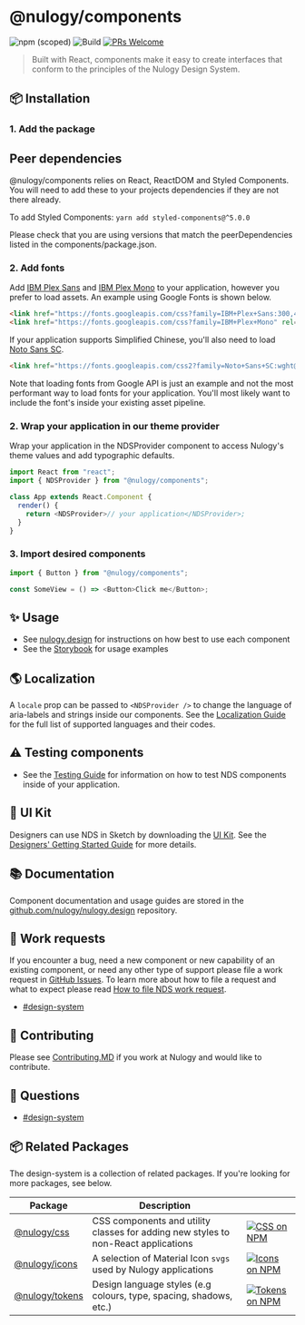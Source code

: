 # @nulogy/components
![npm (scoped)](https://img.shields.io/npm/v/@nulogy/components.svg?style=flat-square)
![Build](https://img.shields.io/github/workflow/status/nulogy/design-system/Release?style=flat-square)
[![PRs Welcome](https://img.shields.io/badge/PRs-welcome-brightgreen.svg?style=flat-square)](https://github.com/nulogy/design-system/blob/master/CONTRIBUTING.md)

> Built with React, components make it easy to create interfaces that conform to the principles of the Nulogy Design System.


## 📦 Installation

### 1. Add the package

## Peer dependencies

@nulogy/components relies on React, ReactDOM and Styled Components. You will need to add these to your projects dependencies if they are not there already.

To add Styled Components:
`yarn add styled-components@^5.0.0`

Please check that you are using versions that match the peerDependencies listed in the components/package.json.

### 2. Add fonts

Add [IBM Plex Sans](https://fonts.google.com/specimen/IBM+Plex+Sans:300,400,500,600) and [IBM Plex Mono](https://fonts.google.com/specimen/IBM+Plex+Sans) to your application, however you prefer to load assets. An example using Google Fonts is shown below.

```html
<link href="https://fonts.googleapis.com/css?family=IBM+Plex+Sans:300,400,500,600" rel="stylesheet" />
<link href="https://fonts.googleapis.com/css?family=IBM+Plex+Mono" rel="stylesheet" />
```

If your application supports Simplified Chinese, you'll also need to load [Noto Sans SC](https://fonts.google.com/specimen/Noto+Sans+SC).

```html
<link href="https://fonts.googleapis.com/css2?family=Noto+Sans+SC:wght@300;400;500&display=swap" rel="stylesheet" />
```

Note that loading fonts from Google API is just an example and not the most performant way to load fonts for your application. You'll most likely want to include the font's inside your existing asset pipeline.

### 2. Wrap your application in our theme provider

Wrap your application in the NDSProvider component to access Nulogy's theme values and add typographic defaults.

```js
import React from "react";
import { NDSProvider } from "@nulogy/components";

class App extends React.Component {
  render() {
    return <NDSProvider>// your application</NDSProvider>;
  }
}
```

### 3. Import desired components

```js
import { Button } from "@nulogy/components";

const SomeView = () => <Button>Click me</Button>;
```

## ✨ Usage

- See [nulogy.design](http://nulogy.design) for instructions on how best to use each component
- See the [Storybook](https://master--5f60c6c285eaad0022dce67f.chromatic.com) for usage examples

## 🌎 Localization

A `locale` prop can be passed to `<NDSProvider />` to change the language of aria-labels and strings inside our components. See the [Localization Guide](https://nulogy.design/guides/localization) for the full list of supported languages and their codes.

## ⚠️ Testing components

- See the [Testing Guide](https://nulogy.design/guides/testing) for information on how to test NDS components inside of your application.

## 🎨 UI Kit

Designers can use NDS in Sketch by downloading the [UI Kit](https://share.goabstract.com/73221fd2-6626-43c8-b95c-e4bec74741ab). See the [Designers' Getting Started Guide](https://nulogy.design/guides/designers/) for more details.

## 📚 Documentation

Component documentation and usage guides are stored in the [github.com/nulogy/nulogy.design](https://github.com/nulogy/nulogy.design) repository.

## 💬 Work requests

If you encounter a bug, need a new component or new capability of an existing component, or need any other type of support please file a work request in [GitHub Issues](https://github.com/nulogy/design-system/issues). To learn more about how to file a request and what to expect please read [How to file NDS work request](https://github.com/nulogy/design-system/wiki/How-to-file-NDS-work-request).
- [#design-system](slack://channel?team=T024N2KKA&id=CBAFQ4X7X)

## 🙌 Contributing

Please see [Contributing.MD](https://github.com/nulogy/design-system/blob/master/CONTRIBUTING.md) if you work at Nulogy and would like to contribute.

## 💬 Questions

- [#design-system](slack://channel?team=T024N2KKA&id=CBAFQ4X7X)


## 📦 Related Packages

The design-system is a collection of related packages. If you're looking for more packages, see below.

| Package                                                                                       | Description                                                                        |                                                                                                                                             |
| --------------------------------------------------------------------------------------------- | ---------------------------------------------------------------------------------- | ------------------------------------------------------------------------------------------------------------------------------------------- |
| [@nulogy/css](https://github.com/nulogy/nds-css)               | CSS components and utility classes for adding new styles to non-React applications | [![CSS on NPM](https://img.shields.io/npm/v/@nulogy/css?style=flat-square)](https://www.npmjs.com/package/@nulogy/css)                      |
| [@nulogy/icons](https://github.com/nulogy/nds-icons)           | A selection of Material Icon `svgs` used by Nulogy applications                    | [![Icons on NPM](https://img.shields.io/npm/v/@nulogy/icons?style=flat-square)](https://www.npmjs.com/package/@nulogy/icons)                |
| [@nulogy/tokens](https://github.com/nulogy/nds-tokens)         | Design language styles (e.g colours, type, spacing, shadows, etc.)                 | [![Tokens on NPM](https://img.shields.io/npm/v/@nulogy/tokens?style=flat-square)](https://www.npmjs.com/package/@nulogy/tokens)             |
